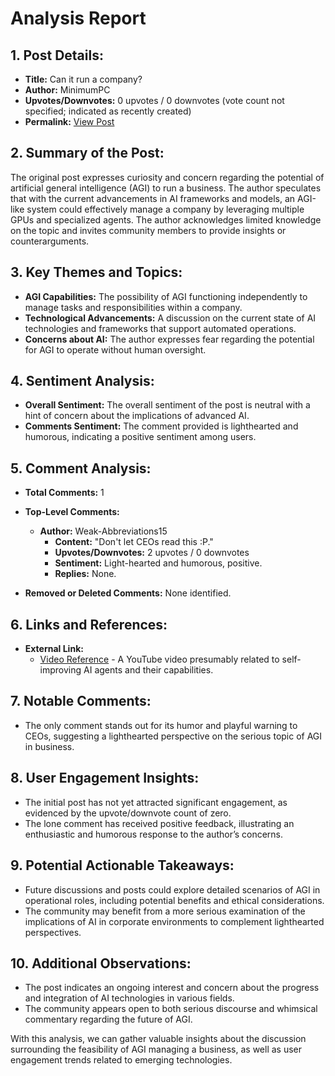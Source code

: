 # Analysis Report

## 1. Post Details:
- **Title:** Can it run a company?
- **Author:** MinimumPC
- **Upvotes/Downvotes:** 0 upvotes / 0 downvotes (vote count not specified; indicated as recently created)
- **Permalink:** [View Post](https://www.reddit.com/r/LocalLLaMA/comments/1hg4r4c/can_it_run_a_company/)

## 2. Summary of the Post:
The original post expresses curiosity and concern regarding the potential of artificial general intelligence (AGI) to run a business. The author speculates that with the current advancements in AI frameworks and models, an AGI-like system could effectively manage a company by leveraging multiple GPUs and specialized agents. The author acknowledges limited knowledge on the topic and invites community members to provide insights or counterarguments.

## 3. Key Themes and Topics:
- **AGI Capabilities:** The possibility of AGI functioning independently to manage tasks and responsibilities within a company.
- **Technological Advancements:** A discussion on the current state of AI technologies and frameworks that support automated operations.
- **Concerns about AI:** The author expresses fear regarding the potential for AGI to operate without human oversight.

## 4. Sentiment Analysis:
- **Overall Sentiment:** The overall sentiment of the post is neutral with a hint of concern about the implications of advanced AI.
- **Comments Sentiment:** The comment provided is lighthearted and humorous, indicating a positive sentiment among users.

## 5. Comment Analysis:
- **Total Comments:** 1
- **Top-Level Comments:**
  - **Author:** Weak-Abbreviations15
    - **Content:** "Don't let CEOs read this :P."
    - **Upvotes/Downvotes:** 2 upvotes / 0 downvotes
    - **Sentiment:** Light-hearted and humorous, positive.
    - **Replies:** None.

- **Removed or Deleted Comments:** None identified.

## 6. Links and References:
- **External Link:** 
  - [Video Reference](https://youtu.be/cyrrfl0eNYc?feature=shared) - A YouTube video presumably related to self-improving AI agents and their capabilities.
  
## 7. Notable Comments:
- The only comment stands out for its humor and playful warning to CEOs, suggesting a lighthearted perspective on the serious topic of AGI in business.

## 8. User Engagement Insights:
- The initial post has not yet attracted significant engagement, as evidenced by the upvote/downvote count of zero.
- The lone comment has received positive feedback, illustrating an enthusiastic and humorous response to the author’s concerns.

## 9. Potential Actionable Takeaways:
- Future discussions and posts could explore detailed scenarios of AGI in operational roles, including potential benefits and ethical considerations.
- The community may benefit from a more serious examination of the implications of AI in corporate environments to complement lighthearted perspectives.

## 10. Additional Observations:
- The post indicates an ongoing interest and concern about the progress and integration of AI technologies in various fields.
- The community appears open to both serious discourse and whimsical commentary regarding the future of AGI.

With this analysis, we can gather valuable insights about the discussion surrounding the feasibility of AGI managing a business, as well as user engagement trends related to emerging technologies.